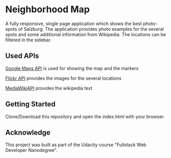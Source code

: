 # Neighborhood Map 

A fully responsive, single page application which shows the best photo-spots of Salzburg. The application provides photo examples for the several spots and some additional information from Wikipedia. The locations can be filtered in the sidebar. 

## Used APIs

[Google Maps API](https://developers.google.com/maps/) is used for showing the map and the markers 

[Flickr API](https://www.flickr.com/services/api/) provides the images for the several locations

[MediaWikiAPI](https://www.mediawiki.org/wiki/API:Main_page) provides the wikipedia text

## Getting Started

Clone/Download this repository and open the *index.html* with your browser. 

## Acknowledge

This project was built as part of the Udacity course "Fullstack Web Developer Nanodegree". 
